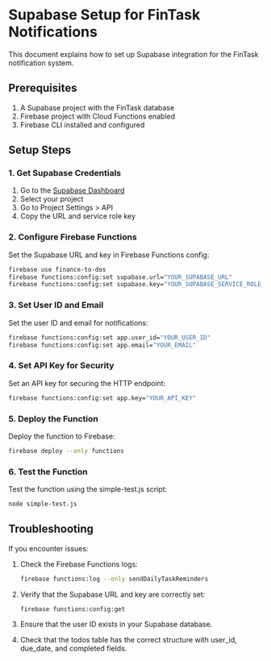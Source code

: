 # Supabase Setup for FinTask Notifications

This document explains how to set up Supabase integration for the FinTask notification system.

## Prerequisites

1. A Supabase project with the FinTask database
2. Firebase project with Cloud Functions enabled
3. Firebase CLI installed and configured

## Setup Steps

### 1. Get Supabase Credentials

1. Go to the [Supabase Dashboard](https://app.supabase.io/)
2. Select your project
3. Go to Project Settings > API
4. Copy the URL and service role key

### 2. Configure Firebase Functions

Set the Supabase URL and key in Firebase Functions config:

```bash
firebase use finance-to-dos
firebase functions:config:set supabase.url="YOUR_SUPABASE_URL"
firebase functions:config:set supabase.key="YOUR_SUPABASE_SERVICE_ROLE_KEY"
```

### 3. Set User ID and Email

Set the user ID and email for notifications:

```bash
firebase functions:config:set app.user_id="YOUR_USER_ID"
firebase functions:config:set app.email="YOUR_EMAIL"
```

### 4. Set API Key for Security

Set an API key for securing the HTTP endpoint:

```bash
firebase functions:config:set app.key="YOUR_API_KEY"
```

### 5. Deploy the Function

Deploy the function to Firebase:

```bash
firebase deploy --only functions
```

### 6. Test the Function

Test the function using the simple-test.js script:

```bash
node simple-test.js
```

## Troubleshooting

If you encounter issues:

1. Check the Firebase Functions logs:
   ```bash
   firebase functions:log --only sendDailyTaskReminders
   ```

2. Verify that the Supabase URL and key are correctly set:
   ```bash
   firebase functions:config:get
   ```

3. Ensure that the user ID exists in your Supabase database.

4. Check that the todos table has the correct structure with user_id, due_date, and completed fields.